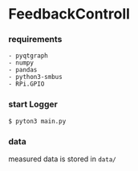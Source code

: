 # FeedbackControll

### requirements
```
- pyqtgraph
- numpy
- pandas
- python3-smbus
- RPi.GPIO
```

### start Logger
```
$ pyton3 main.py
```

### data

measured data is stored in `data/`
